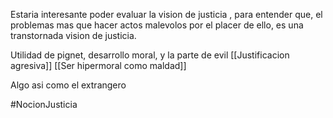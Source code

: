 Estaria interesante poder evaluar la vision de justicia , para entender que, el problemas mas que hacer actos malevolos por el placer de ello, es una transtornada vision de justicia. 

Utilidad de pignet, desarrollo moral, y la parte de evil
[[Justificacion agresiva]]
[[Ser hipermoral como maldad]]
 
 
 Algo asi como el extrangero
 
 #NocionJusticia 